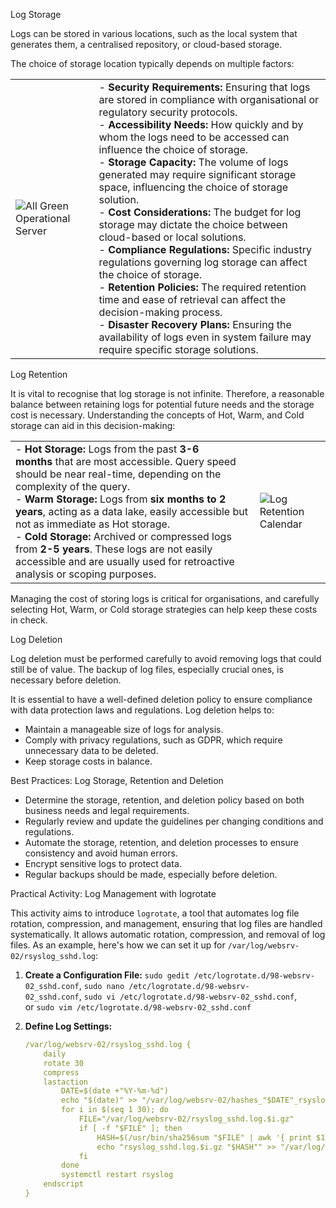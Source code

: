 Log Storage

Logs can be stored in various locations, such as the local system that generates them, a centralised repository, or cloud-based storage.

The choice of storage location typically depends on multiple factors:

|   |   |
|---|---|
|![All Green Operational Server](https://tryhackme-images.s3.amazonaws.com/user-uploads/63da722f2d207d0049da10b1/room-content/da93c2361ca46942723723d0d03454e8.svg)|- **Security Requirements:** Ensuring that logs are stored in compliance with organisational or regulatory security protocols.<br>- **Accessibility Needs:** How quickly and by whom the logs need to be accessed can influence the choice of storage.<br>- **Storage Capacity:** The volume of logs generated may require significant storage space, influencing the choice of storage solution.<br>- **Cost Considerations:** The budget for log storage may dictate the choice between cloud-based or local solutions.<br>- **Compliance Regulations:** Specific industry regulations governing log storage can affect the choice of storage.<br>- **Retention Policies:** The required retention time and ease of retrieval can affect the decision-making process.<br>- **Disaster Recovery Plans:** Ensuring the availability of logs even in system failure may require specific storage solutions.|

Log Retention

It is vital to recognise that log storage is not infinite. Therefore, a reasonable balance between retaining logs for potential future needs and the storage cost is necessary. Understanding the concepts of Hot, Warm, and Cold storage can aid in this decision-making:

|   |   |
|---|---|
|- **Hot Storage:** Logs from the past **3-6 months** that are most accessible. Query speed should be near real-time, depending on the complexity of the query.<br>- **Warm Storage:** Logs from **six months to 2 years**, acting as a data lake, easily accessible but not as immediate as Hot storage.<br>- **Cold Storage:** Archived or compressed logs from **2-5 years**. These logs are not easily accessible and are usually used for retroactive analysis or scoping purposes.|![Log Retention Calendar](https://tryhackme-images.s3.amazonaws.com/user-uploads/63da722f2d207d0049da10b1/room-content/ffc7ff68c1584d3c5ddf13b47c237c69.png)|

Managing the cost of storing logs is critical for organisations, and carefully selecting Hot, Warm, or Cold storage strategies can help keep these costs in check.

Log Deletion

Log deletion must be performed carefully to avoid removing logs that could still be of value. The backup of log files, especially crucial ones, is necessary before deletion.

It is essential to have a well-defined deletion policy to ensure compliance with data protection laws and regulations. Log deletion helps to:

- Maintain a manageable size of logs for analysis.
- Comply with privacy regulations, such as GDPR, which require unnecessary data to be deleted.
- Keep storage costs in balance.

Best Practices: Log Storage, Retention and Deletion

- Determine the storage, retention, and deletion policy based on both business needs and legal requirements.
- Regularly review and update the guidelines per changing conditions and regulations.
- Automate the storage, retention, and deletion processes to ensure consistency and avoid human errors.
- Encrypt sensitive logs to protect data.
- Regular backups should be made, especially before deletion.

Practical Activity: Log Management with logrotate

This activity aims to introduce `logrotate`, a tool that automates log file rotation, compression, and management, ensuring that log files are handled systematically. It allows automatic rotation, compression, and removal of log files. As an example, here's how we can set it up for `/var/log/websrv-02/rsyslog_sshd.log`:

1. **Create a Configuration File:** `sudo gedit /etc/logrotate.d/98-websrv-02_sshd.conf`, `sudo nano /etc/logrotate.d/98-websrv-02_sshd.conf`, `sudo vi /etc/logrotate.d/98-websrv-02_sshd.conf`, or `sudo vim /etc/logrotate.d/98-websrv-02_sshd.conf`
2. **Define Log Settings:**
    
    ```yaml
    /var/log/websrv-02/rsyslog_sshd.log {
        daily
        rotate 30
        compress
        lastaction
            DATE=$(date +"%Y-%m-%d")
            echo "$(date)" >> "/var/log/websrv-02/hashes_"$DATE"_rsyslog_sshd.txt"
            for i in $(seq 1 30); do
                FILE="/var/log/websrv-02/rsyslog_sshd.log.$i.gz"
                if [ -f "$FILE" ]; then
                    HASH=$(/usr/bin/sha256sum "$FILE" | awk '{ print $1 }')
                    echo "rsyslog_sshd.log.$i.gz "$HASH"" >> "/var/log/websrv-02/hashes_"$DATE"_rsyslog_sshd.txt"
                fi
            done
            systemctl restart rsyslog
        endscript
    }
    ```